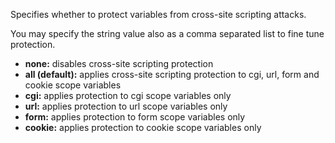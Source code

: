 Specifies whether to protect variables from cross-site scripting attacks.

You may specify the string value also as a comma separated list to fine tune protection.

- **none:** disables cross-site scripting protection
- **all (default):** applies cross-site scripting protection to cgi, url, form and cookie scope variables
- **cgi:** applies protection to cgi scope variables only
- **url:** applies protection to url scope variables only
- **form:** applies protection to form scope variables only
- **cookie:** applies protection to cookie scope variables only
